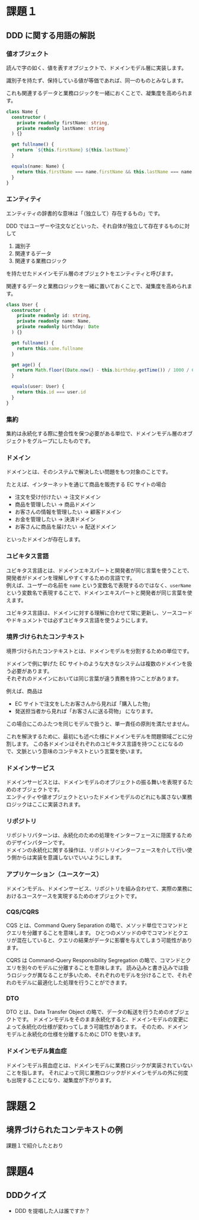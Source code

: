 # 課題１
## DDD に関する用語の解説

### 値オブジェクト

読んで字の如く、値を表すオブジェクトで、ドメインモデル層に実装します。

識別子を持たず、保持している値が等価であれば、同一のものとみなします。

これも関連するデータと業務ロジックを一緒におくことで、凝集度を高められます。

```typescript
class Name {
  constructor (
    private readonly firstName: string,
    private readonly lastName: string
  ) {}

  get fullname() {
    return `${this.firstName} ${this.lastName}`
  }

  equals(name: Name) {
    return this.firstName === name.firstName && this.lastName === name.lastName
  }
}
```

### エンティティ

エンティティの辞書的な意味は「（独立して）存在するもの」です。

DDD ではユーザーや注文などといった、それ自体が独立して存在するものに対して

1. 識別子
2. 関連するデータ
3. 関連する業務ロジック

を持たせたドメインモデル層のオブジェクトをエンティティと呼びます。

関連するデータと業務ロジックを一緒に置いておくことで、凝集度を高められます。

```typescript
class User {
  constructor (
    private readonly id: string,
    private readonly name: Name,
    private readonly birthday: Date
  ) {}

  get fullname() {
    return this.name.fullname
  }

  get age() {
    return Math.floor((Date.now() - this.birthday.getTime()) / 1000 / 60 / 60 / 24 / 365)
  }

  equals(user: User) {
    return this.id === user.id
  }
}
```

### 集約

集約は永続化する際に整合性を保つ必要がある単位で、ドメインモデル層のオブジェクトをグループにしたものです。

### ドメイン

ドメインとは、そのシステムで解決したい問題をもつ対象のことです。  

たとえば、インターネットを通じて商品を販売する EC サイトの場合

* 注文を受け付けたい -> 注文ドメイン
* 商品を管理したい -> 商品ドメイン
* お客さんの情報を管理したい -> 顧客ドメイン
* お金を管理したい -> 決済ドメイン
* お客さんに商品を届けたい -> 配送ドメイン

といったドメインが存在します。

### ユビキタス言語

ユビキタス言語とは、ドメインエキスパートと開発者が同じ言葉を使うことで、開発者がドメインを理解しやすくするための言語です。  
例えば、ユーザーの名前を `name` という変数名で表現するのではなく、`userName` という変数名で表現することで、ドメインエキスパートと開発者が同じ言葉を使えます。

ユビキタス言語は、ドメインに対する理解に合わせて常に更新し、ソースコードやドキュメントでは必ずユビキタス言語を使うようにします。

### 境界づけられたコンテキスト

境界づけられたコンテキストとは、ドメインモデルを分割するための単位です。

ドメインで例に挙げた EC サイトのような大きなシステムは複数のドメインを扱う必要があります。   
それぞれのドメインにおいては同じ言葉が違う責務を持つことがあります。

例えば、商品は
* EC サイトで注文をしたお客さんから見れば「購入した物」
* 発送担当者から見れば「お客さんに送る荷物」
になります。

この場合にこのふたつを同じモデルで扱うと、単一責任の原則を満たせません。

これを解決するために、最初にも述べた様にドメインモデルを問題領域ごとに分割します。
この各ドメインはそれぞれのユビキタス言語を持つことになるので、文脈という意味のコンテキストという言葉を使います。

### ドメインサービス

ドメインサービスとは、ドメインモデルのオブジェクトの振る舞いを表現するためのオブジェクトです。  
エンティティや値オブジェクトといったドメインモデルのどれにも属さない業務ロジックはここに実装されます。

### リポジトリ

リポジトリパターンは、永続化のための処理をインターフェースに隠匿するためのデザインパターンです。  
ドメインの永続化に関する操作は、リポジトリインターフェースを介して行い使う側からは実装を意識しないでいいようにします。

### アプリケーション（ユースケース）

ドメインモデル、ドメインサービス、リポジトリを組み合わせて、実際の業務におけるユースケースを実現するためのオブジェクトです。

### CQS/CQRS

CQS とは、Command Query Separation の略で、メソッド単位でコマンドとクエリを分離することを意味します。
ひとつのメソッドの中でコマンドとクエリが混在していると、クエリの結果がデータに影響を与えてしまう可能性があります。

CQRS は Command-Query Responsibility Segregation の略で、コマンドとクエリを別々のモデルに分離することを意味します。
読み込みと書き込みでは扱うロジックが異なることが多いため、それぞれのモデルを分けることで、それぞれのモデルに最適化した処理を行うことができます。

### DTO

DTO とは、Data Transfer Object の略で、データの転送を行うためのオブジェクトです。
ドメインモデルをそのまま永続化すると、ドメインモデルの変更によって永続化の仕様が変わってしまう可能性があります。
そのため、ドメインモデルと永続化の仕様を分離するために DTO を使います。

### ドメインモデル貧血症

ドメインモデル貧血症とは、ドメインモデルに業務ロジックが実装されていないことを指します。
それによって同じ業務ロジックがドメインモデルの外に何度も出現することになり、凝集度が下がります。

# 課題２
## 境界づけられたコンテキストの例
課題１で紹介したとおり

# 課題4
## DDDクイズ
* DDD を提唱した人は誰ですか？
